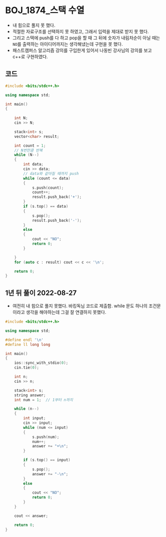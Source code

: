 # BOJ_1874_스택 수열

- 내 힘으로 풀지 못 했다.
- 적절한 자료구조를 선택하지 못 하였고, 그래서 입력을 제대로 받지 못 했다.
- 그리고 스택에 push를 다 하고 pop을 할 때 그 뒤에 숫자가 내림차순이 아닐 때는 `NO`를 출력하는 아이디어까지는 생각해냈는데 구현을 못 했다.
- 패스트캠퍼스 알고리즘 강의를 구입한게 있어서 나동빈 강사님의 강의를 보고 c++로 구현하였다.



## 코드

```c++
#include <bits/stdc++.h>

using namespace std;

int main()
{
   
    int N;
    cin >> N;

    stack<int> s;
    vector<char> result;

    int count = 1;
    // N번만큼 반복
    while (N--)
    {
        int data;
        cin >> data;
        // data와 같아질 때까지 push
        while (count <= data)
        {
            s.push(count);
            count++;
            result.push_back('+');
        }
        if (s.top() == data)
        {
            s.pop();
            result.push_back('-');
        }
        else
        {
            cout << "NO";
            return 0;
        }

    }
    for (auto c : result) cout << c << '\n';

    return 0;
}
```



## 1년 뒤 풀이 2022-08-27

- 여전히 내 힘으로 풀지 못했다. 바킹독님 코드로 제출함. while 문도 하나의 조건문이라고 생각을 해야하는데 그걸 잘 연결하지 못했다.

```c++
#include <bits/stdc++.h>

using namespace std;

#define endl '\n'
#define ll long long

int main()
{
	ios::sync_with_stdio(0);
	cin.tie(0);

	int n; 
	cin >> n; 

	stack<int> s;
	string answer;
	int num = 1;  // 1부터 n까지

	while (n--)
	{
		int input;
		cin >> input;
		while (num <= input)
		{
			s.push(num);
			num++;
			answer += "+\n";
		}

		if (s.top() == input)
		{
			s.pop();
			answer += "-\n";
		}
		else
		{
			cout << "NO";
			return 0;
		}
	}

	cout << answer;

	return 0;
}
```

